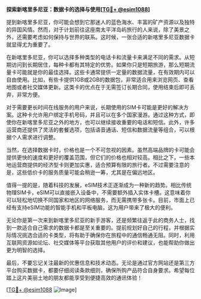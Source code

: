 **探索新喀里多尼亚：数据卡的选择与使用[[TG💪+ @esim1088](https://t.me/s/esim1088)]**

提到新喀里多尼亚，你可能会想到它那迷人的蓝色海水、丰富的矿产资源以及独特的异国风情。然而，对于计划前往这座南太平洋岛屿旅行的人来说，除了美景之外，还需要考虑如何保持与世界的联系。这时候，一张合适的新喀里多尼亚数据卡就显得尤为重要了。

在新喀里多尼亚，你可以选择多种类型的电话卡和流量卡来满足不同的需求。从短期访问到长期居住，每种卡都有其特定的优势。如果你只是短期旅游，那么短期流量卡可能就是你的最佳选择。这些卡通常提供一定量的数据流量，在有效期内可以自由使用。比如，有些卡提供1GB或2GB的数据包，非常适合用来浏览网页、查看地图或者社交媒体更新。这类卡的优点在于无需签订长期合同，使用结束后即可丢弃，非常方便。

对于需要更长时间在线服务的用户来说，长期使用的SIM卡可能是更好的解决方案。这种卡允许用户绑定手机号码，并且可以在多个国家漫游。通过这种方式，即使你在新喀里多尼亚之外的地方，也可以继续接收重要的电话和短信。此外，许多运营商还提供了灵活的套餐选项，包括语音通话、短信和数据流量等组合，可以根据个人需求进行调整。

当然，在选择数据卡时，价格也是一个不可忽视的因素。虽然高端品牌的卡可能会提供更快的速度和更好的覆盖范围，但它们的价格也相对较高。相比之下，一些本地运营商提供的经济型卡则更加实惠，适合预算有限的旅行者。不过需要注意的是，这些低价卡的服务质量可能会稍逊一筹，尤其是在偏远地区。

值得一提的是，随着科技的发展，eSIM技术正逐渐成为一种新的趋势。相比传统物理SIM卡，eSIM可以直接嵌入设备中，不需要额外插入实体卡槽。这意味着你可以轻松地切换不同国家和地区的网络服务，而无需携带多张卡。目前，市面上已经有支持eSIM功能的智能手机和平板电脑，这为用户带来了极大的便利。

无论你是第一次来到新喀里多尼亚的新手游客，还是频繁往返于此的商务人士，找到一款适合自己需求的数据卡都是至关重要的。提前规划好自己的行程，并根据实际情况挑选合适的卡类型，将有助于确保你在旅程中的通信畅通无阻。同时，利用互联网资源如论坛、社交媒体等平台获取其他用户的评价和建议，也能帮助你做出更为明智的选择。

最后，不要忘记关注最新的优惠信息和技术动态。无论是通过官方网站还是第三方平台购买数据卡，都要仔细阅读条款细则，确保所购产品符合自身要求。希望每位踏上这片美丽土地的朋友都能享受到便捷高效的通讯体验！

[[TG💪+ @esim1088](https://t.me/s/esim1088) ![Image](https://i.postimg.cc/4NQfJmqS/Snipaste-2025-05-13-00-14-12.png)]